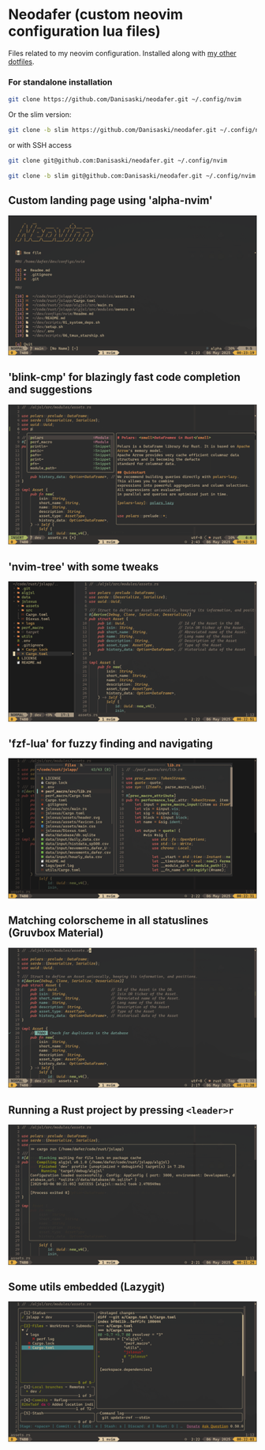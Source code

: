 # Neodafer (custom neovim configuration lua files)

Files related to my neovim configuration. Installed along with [my other dotfiles](https://github.com/Danisaski/dotfiles).

### For standalone installation
```bash
git clone https://github.com/Danisaski/neodafer.git ~/.config/nvim
```
Or the slim version:
```bash
git clone -b slim https://github.com/Danisaski/neodafer.git ~/.config/nvim
```
or with SSH access
```bash
git clone git@github.com:Danisaski/neodafer.git ~/.config/nvim
```
```bash
git clone -b slim git@github.com:Danisaski/neodafer.git ~/.config/nvim
```

## Custom landing page using 'alpha-nvim'
![Dashboard view](images/landing_page.png)

## 'blink-cmp' for blazingly fast code completion and suggestions
![blink-cmp](images/blink_cmp.png)

## 'nvim-tree' with some tweaks
![File tree](images/nvim_tree.png)

## 'fzf-lua' for fuzzy finding and navigating
![Fuzzy search](images/fzf_lua.png)

## Matching colorscheme in all statuslines (Gruvbox Material)
![Gruvbox Material theme](images/neovim.png)

## Running a Rust project by pressing `<leader>r`
![Convenient mappings to run and compile projects](images/nvim_run.png)

## Some utils embedded (Lazygit)
![Lazygit integration](images/lazygit.png)
